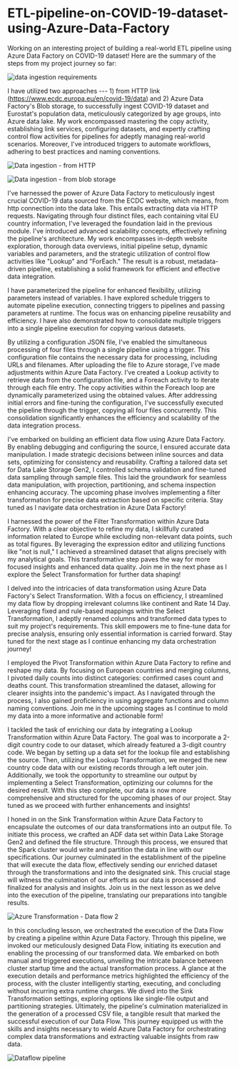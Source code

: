 # ETL-pipeline-on-COVID-19-dataset-using-Azure-Data-Factory

Working on an interesting project of building a real-world ETL pipeline using Azure Data Factory on COVID-19 dataset! Here are the summary of the steps from my project journey so far:

![data ingestion requirements](https://github.com/Jenia-Jeba/ETL-pipeline-on-COVID-19-dataset-using-Azure-Data-Factory/assets/39514905/a286b6e8-c5ca-4241-b142-4988203f26e4)

I have utilized two approaches --- 1) from HTTP link (https://www.ecdc.europa.eu/en/covid-19/data) and 2) Azure Data Factory's Blob storage, to successfully ingest COVID-19 dataset and Eurostat's population data, meticulously categorized by age groups, into Azure data lake. My work encompassed mastering the copy activity, establishing link services, configuring datasets, and expertly crafting control flow activities for pipelines for adeptly managing real-world scenarios. Moreover, I've introduced triggers to automate workflows, adhering to best practices and naming conventions.

![Data ingestion - from HTTP](https://github.com/Jenia-Jeba/ETL-pipeline-on-COVID-19-dataset-using-Azure-Data-Factory/assets/39514905/f098f286-9527-40da-975d-e04634ab69c6)


![Data ingestion - from blob storage](https://github.com/Jenia-Jeba/ETL-pipeline-on-COVID-19-dataset-using-Azure-Data-Factory/assets/39514905/afe98201-c2b1-4ab2-a1f2-cd1a593786d5)


I've harnessed the power of Azure Data Factory to meticulously ingest crucial COVID-19 data sourced from the ECDC website, which means, from http connection into the data lake. This entails extracting data via HTTP requests. Navigating through four distinct files, each containing vital EU country information, I've leveraged the foundation laid in the previous module. I've introduced advanced scalability concepts, effectively refining the pipeline's architecture. My work encompasses in-depth website exploration, thorough data overviews, initial pipeline setup, dynamic variables and parameters, and the strategic utilization of control flow activities like "Lookup" and "ForEach." The result is a robust, metadata-driven pipeline, establishing a solid framework for efficient and effective data integration. 


I have parameterized the pipeline for enhanced flexibility, utilizing parameters instead of variables. I have explored schedule triggers to automate pipeline execution, connecting triggers to pipelines and passing parameters at runtime. The focus was on enhancing pipeline reusability and efficiency. I have also demonstrated how to consolidate multiple triggers into a single pipeline execution for copying various datasets.


By utilizing a configuration JSON file, I've enabled the simultaneous processing of four files through a single pipeline using a trigger. This configuration file contains the necessary data for processing, including URLs and filenames. After uploading the file to Azure storage, I've made adjustments within Azure Data Factory. I've created a Lookup activity to retrieve data from the configuration file, and a Foreach activity to iterate through each file entry. The copy activities within the Foreach loop are dynamically parameterized using the obtained values. After addressing initial errors and fine-tuning the configuration, I've successfully executed the pipeline through the trigger, copying all four files concurrently. This consolidation significantly enhances the efficiency and scalability of the data integration process.





I've embarked on building an efficient data flow using Azure Data Factory. By enabling debugging and configuring the source, I ensured accurate data manipulation. I made strategic decisions between inline sources and data sets, optimizing for consistency and reusability. Crafting a tailored data set for Data Lake Storage Gen2, I controlled schema validation and fine-tuned data sampling through sample files. This laid the groundwork for seamless data manipulation, with projection, partitioning, and schema inspection enhancing accuracy. The upcoming phase involves implementing a filter transformation for precise data extraction based on specific criteria. Stay tuned as I navigate data orchestration in Azure Data Factory! 

I harnessed the power of the Filter Transformation within Azure Data Factory. With a clear objective to refine my data, I skillfully curated information related to Europe while excluding non-relevant data points, such as total figures. By leveraging the expression editor and utilizing functions like "not is null," I achieved a streamlined dataset that aligns precisely with my analytical goals. This transformative step paves the way for more focused insights and enhanced data quality. Join me in the next phase as I explore the Select Transformation for further data shaping! 


I delved into the intricacies of data transformation using Azure Data Factory's Select Transformation. With a focus on efficiency, I streamlined my data flow by dropping irrelevant columns like continent and Rate 14 Day. Leveraging fixed and rule-based mappings within the Select Transformation, I adeptly renamed columns and transformed data types to suit my project's requirements. This skill empowers me to fine-tune data for precise analysis, ensuring only essential information is carried forward. Stay tuned for the next stage as I continue enhancing my data orchestration journey! 


I employed the Pivot Transformation within Azure Data Factory to refine and reshape my data. By focusing on European countries and merging columns, I pivoted daily counts into distinct categories: confirmed cases count and deaths count. This transformation streamlined the dataset, allowing for clearer insights into the pandemic's impact. As I navigated through the process, I also gained proficiency in using aggregate functions and column naming conventions. Join me in the upcoming stages as I continue to mold my data into a more informative and actionable form! 

I tackled the task of enriching our data by integrating a Lookup Transformation within Azure Data Factory. The goal was to incorporate a 2-digit country code to our dataset, which already featured a 3-digit country code. We began by setting up a data set for the lookup file and establishing the source. Then, utilizing the Lookup Transformation, we merged the new country code data with our existing records through a left outer join. Additionally, we took the opportunity to streamline our output by implementing a Select Transformation, optimizing our columns for the desired result. With this step complete, our data is now more comprehensive and structured for the upcoming phases of our project. Stay tuned as we proceed with further enhancements and insights! 


I honed in on the Sink Transformation within Azure Data Factory to encapsulate the outcomes of our data transformations into an output file. To initiate this process, we crafted an ADF data set within Data Lake Storage Gen2 and defined the file structure. Through this process, we ensured that the Spark cluster would write and partition the data in line with our specifications. Our journey culminated in the establishment of the pipeline that will execute the data flow, effectively sending our enriched dataset through the transformations and into the designated sink. This crucial stage will witness the culmination of our efforts as our data is processed and finalized for analysis and insights. Join us in the next lesson as we delve into the execution of the pipeline, translating our preparations into tangible results. 

![Azure Transformation - Data flow 2](https://github.com/Jenia-Jeba/ETL-pipeline-on-COVID-19-dataset-using-Azure-Data-Factory/assets/39514905/ae93d39d-415f-458c-8b94-8746b1168692)


In this concluding lesson, we orchestrated the execution of the Data Flow by creating a pipeline within Azure Data Factory. Through this pipeline, we invoked our meticulously designed Data Flow, initiating its execution and enabling the processing of our transformed data. We embarked on both manual and triggered executions, unveiling the intricate balance between cluster startup time and the actual transformation process. A glance at the execution details and performance metrics highlighted the efficiency of the process, with the cluster intelligently starting, executing, and concluding without incurring extra runtime charges. We dived into the Sink Transformation settings, exploring options like single-file output and partitioning strategies. Ultimately, the pipeline's culmination materialized in the generation of a processed CSV file, a tangible result that marked the successful execution of our Data Flow. This journey equipped us with the skills and insights necessary to wield Azure Data Factory for orchestrating complex data transformations and extracting valuable insights from raw data. 

![Dataflow pipeline](https://github.com/Jenia-Jeba/ETL-pipeline-on-COVID-19-dataset-using-Azure-Data-Factory/assets/39514905/efc2880f-b6c3-4fb8-a871-1b6879a8f3a0)
